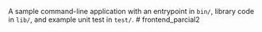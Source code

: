 A sample command-line application with an entrypoint in `bin/`, library code
in `lib/`, and example unit test in `test/`.
#   f r o n t e n d _ p a r c i a l 2  
 
